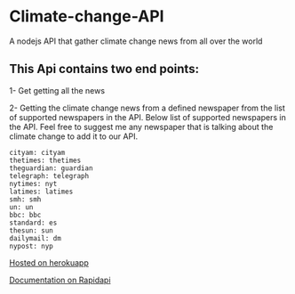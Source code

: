 # Climate-change-API
A nodejs API that gather climate change news from all over the world

## This Api contains two end points:

1- Get getting all the news

2- Getting the climate change news from a defined newspaper from the list of supported newspapers in the API. Below list of supported newspapers in the API. Feel free to suggest me any newspaper that is talking about the climate change to add it to our API.

    cityam: cityam
    thetimes: thetimes
    theguardian: guardian
    telegraph: telegraph
    nytimes: nyt
    latimes: latimes 
    smh: smh
    un: un
    bbc: bbc
    standard: es
    thesun: sun
    dailymail: dm
    nypost: nyp


[Hosted on herokuapp](https://nodejs-climate-change-api.herokuapp.com/news)

[Documentation on Rapidapi](https://rapidapi.com/MohamedWael-iuuSiIBzu/api/climate-change21)